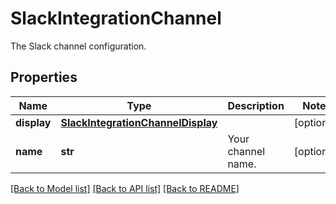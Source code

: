 # SlackIntegrationChannel

The Slack channel configuration.

## Properties
Name | Type | Description | Notes
------------ | ------------- | ------------- | -------------
**display** | [**SlackIntegrationChannelDisplay**](SlackIntegrationChannelDisplay.md) |  | [optional] 
**name** | **str** | Your channel name. | [optional] 

[[Back to Model list]](README.md#documentation-for-models) [[Back to API list]](README.md#documentation-for-api-endpoints) [[Back to README]](README.md)



